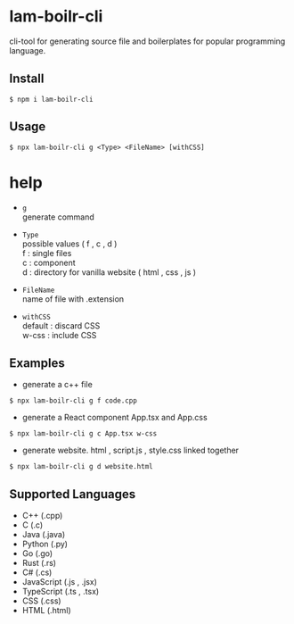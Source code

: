 # lam-boilr-cli

cli-tool for generating source file and boilerplates for popular programming language.

## Install

```
$ npm i lam-boilr-cli
```

## Usage

```
$ npx lam-boilr-cli g <Type> <FileName> [withCSS]
```

# help

- `g`\
  generate command

- `Type`\
  possible values ( f , c , d )\
  f : single files \
  c : component \
  d : directory for vanilla website ( html , css , js )

- `FileName`\
  name of file with .extension

- `withCSS`\
  default : discard CSS \
  w-css : include CSS

## Examples

- generate a c++ file

```
$ npx lam-boilr-cli g f code.cpp
```

- generate a React component App.tsx and App.css

```
$ npx lam-boilr-cli g c App.tsx w-css
```

- generate website. html , script.js , style.css linked together

```
$ npx lam-boilr-cli g d website.html
```

## Supported Languages

- C++ (.cpp)
- C (.c)
- Java (.java)
- Python (.py)
- Go (.go)
- Rust (.rs)
- C# (.cs)
- JavaScript (.js , .jsx)
- TypeScript (.ts , .tsx)
- CSS (.css)
- HTML (.html)
